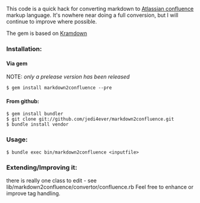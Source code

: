 This code is a quick hack for converting markdown to [Atlassian confluence](http://atlassian.com/confluence) markup language.
It's nowhere near doing a full conversion, but I will continue to improve where possible.

The gem is based on [Kramdown](https://github.com/gettalong/kramdown)

### Installation:

#### Via gem

NOTE: *only a prelease version has been released*

    $ gem install markdown2confluence --pre

#### From github:

    $ gem install bundler
    $ git clone git://github.com/jedi4ever/markdown2confluence.git
    $ bundle install vendor

### Usage:

    $ bundle exec bin/markdown2confluence <inputfile>

### Extending/Improving it:

there is really one class to edit - see lib/markdown2confluence/convertor/confluence.rb
Feel free to enhance or improve tag handling.
